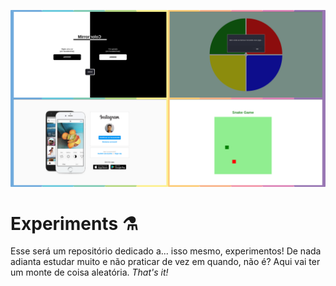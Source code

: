 ![Mirror Color](readme-images/cover.svg)

# Experiments :alembic:

Esse será um repositório dedicado a... isso mesmo, experimentos! De nada adianta estudar muito e não praticar de vez em quando, não é? Aqui vai ter um monte de coisa aleatória. *That's it!*
